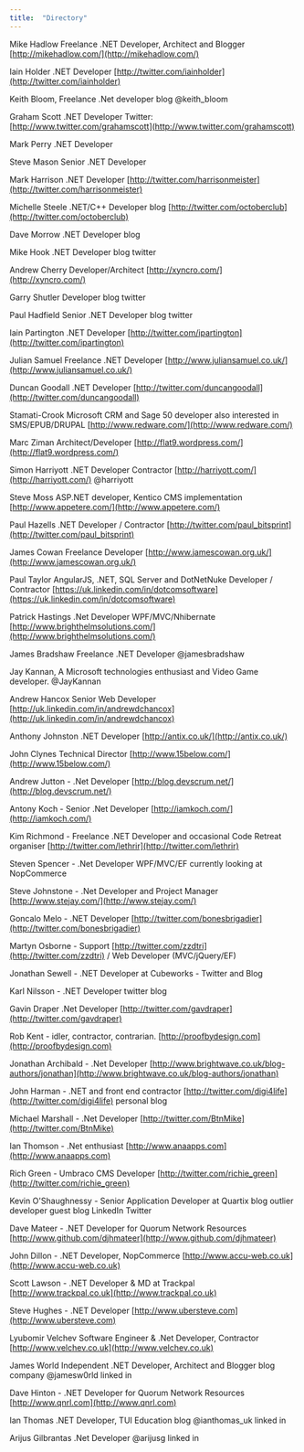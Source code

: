 ```yaml
---
title:  "Directory"
---
```


Mike Hadlow Freelance .NET Developer, Architect and Blogger [http://mikehadlow.com/](http://mikehadlow.com/)

Iain Holder .NET Developer [http://twitter.com/iainholder](http://twitter.com/iainholder) 

Keith Bloom, Freelance .Net developer blog @keith_bloom

Graham Scott .NET Developer Twitter: [http://www.twitter.com/grahamscott](http://www.twitter.com/grahamscott)

Mark Perry .NET Developer

Steve Mason Senior .NET Developer

Mark Harrison .NET Developer [http://twitter.com/harrisonmeister](http://twitter.com/harrisonmeister)

Michelle Steele .NET/C++ Developer blog [http://twitter.com/octoberclub](http://twitter.com/octoberclub)

Dave Morrow .NET Developer blog 

Mike Hook .NET Developer blog twitter

Andrew Cherry Developer/Architect [http://xyncro.com/](http://xyncro.com/)

Garry Shutler Developer blog twitter

Paul Hadfield Senior .NET Developer blog twitter

Iain Partington .NET Developer [http://twitter.com/ipartington](http://twitter.com/ipartington)

Julian Samuel Freelance .NET Developer [http://www.juliansamuel.co.uk/](http://www.juliansamuel.co.uk/)

Duncan Goodall .NET Developer [http://twitter.com/duncangoodall](http://twitter.com/duncangoodall)

Stamati-Crook Microsoft CRM and Sage 50 developer also interested in SMS/EPUB/DRUPAL [http://www.redware.com/](http://www.redware.com/)

Marc Ziman Architect/Developer [http://flat9.wordpress.com/](http://flat9.wordpress.com/)

Simon Harriyott .NET Developer Contractor [http://harriyott.com/](http://harriyott.com/) @harriyott

Steve Moss ASP.NET developer, Kentico CMS implementation [http://www.appetere.com/](http://www.appetere.com/)

Paul Hazells .NET Developer / Contractor [http://twitter.com/paul_bitsprint](http://twitter.com/paul_bitsprint)

James Cowan Freelance Developer [http://www.jamescowan.org.uk/](http://www.jamescowan.org.uk/)

Paul Taylor AngularJS, .NET, SQL Server and DotNetNuke Developer / Contractor [https://uk.linkedin.com/in/dotcomsoftware](https://uk.linkedin.com/in/dotcomsoftware)

Patrick Hastings .Net Developer WPF/MVC/Nhibernate [http://www.brighthelmsolutions.com/](http://www.brighthelmsolutions.com/)

James Bradshaw Freelance .NET Developer @jamesbradshaw

Jay Kannan, A Microsoft technologies enthusiast and Video Game developer. @JayKannan

Andrew Hancox Senior Web Developer [http://uk.linkedin.com/in/andrewdchancox](http://uk.linkedin.com/in/andrewdchancox)

Anthony Johnston .NET Developer [http://antix.co.uk/](http://antix.co.uk/)

John Clynes Technical Director [http://www.15below.com/](http://www.15below.com/)

Andrew Jutton - .Net Developer [http://blog.devscrum.net/](http://blog.devscrum.net/)

Antony Koch - Senior .Net Developer [http://iamkoch.com/](http://iamkoch.com/)

Kim Richmond - Freelance .NET Developer and occasional Code Retreat organiser [http://twitter.com/lethrir](http://twitter.com/lethrir)

Steven Spencer - .Net Developer WPF/MVC/EF currently looking at NopCommerce

Steve Johnstone - .Net Developer and Project Manager [http://www.stejay.com/](http://www.stejay.com/)

Goncalo Melo - .NET Developer [http://twitter.com/bonesbrigadier](http://twitter.com/bonesbrigadier)

Martyn Osborne - Support [http://twitter.com/zzdtri](http://twitter.com/zzdtri) / Web Developer (MVC/jQuery/EF)

Jonathan Sewell - .NET Developer at Cubeworks  - Twitter and Blog

Karl Nilsson - .NET Developer twitter blog

Gavin Draper .Net Developer [http://twitter.com/gavdraper](http://twitter.com/gavdraper)

Rob Kent - idler, contractor, contrarian. [http://proofbydesign.com](http://proofbydesign.com)

Jonathan Archibald - .Net Developer [http://www.brightwave.co.uk/blog-authors/jonathan](http://www.brightwave.co.uk/blog-authors/jonathan)

John Harman - .NET and front end contractor [http://twitter.com/digi4life](http://twitter.com/digi4life) personal blog

Michael Marshall - .Net Developer [http://twitter.com/BtnMike](http://twitter.com/BtnMike)

Ian Thomson - .Net enthusiast [http://www.anaapps.com](http://www.anaapps.com)

Rich Green - Umbraco CMS Developer [http://twitter.com/richie_green](http://twitter.com/richie_green)

Kevin O'Shaughnessy - Senior Application Developer at Quartix blog outlier developer guest blog LinkedIn Twitter 

Dave Mateer - .NET Developer for Quorum Network Resources [http://www.github.com/djhmateer](http://www.github.com/djhmateer)

John Dillon - .NET Developer, NopCommerce [http://www.accu-web.co.uk](http://www.accu-web.co.uk)

Scott Lawson - .NET Developer & MD at Trackpal [http://www.trackpal.co.uk](http://www.trackpal.co.uk)

Steve Hughes - .NET Developer [http://www.ubersteve.com](http://www.ubersteve.com)

Lyubomir Velchev Software Engineer & .Net Developer, Contractor [http://www.velchev.co.uk](http://www.velchev.co.uk)

James World Independent .NET Developer, Architect and Blogger blog company @jamesw0rld linked in

Dave Hinton - .NET Developer for Quorum Network Resources [http://www.qnrl.com](http://www.qnrl.com)

Ian Thomas .NET Developer, TUI Education blog @ianthomas_uk linked in

Arijus Gilbrantas .Net Developer @arijusg linked in
